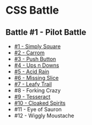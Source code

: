 # CSS Battle

## Battle #1 - Pilot Battle
* [#1 - Simply Square](./1-Pilot-Battle/1-Simply-Square.md)
* [#2 - Carrom](./1-Pilot-Battle/2-Carrom.md)
* [#3 - Push Button](./1-Pilot-Battle/3-Push-Button.md)
* [#4 - Ups n Downs](./1-Pilot-Battle/4-Ups-n-Down.md)
* [#5 - Acid Rain](./1-Pilot-Battle/5-Acid-Rain.md)
* [#6 - Missing Slice](./1-Pilot-Battle/6-Missing-Slice.md)
* [#7 - Leafy Trail](./1-Pilot-Battle/7-Leafy-Trail.md)
* #8 - Forking Crazy
* [#9 - Tesseract](./1-Pilot-Battle/9%3DTesseract.md)
* [#10 - Cloaked Spirits](./1-Pilot-Battle/10-Cloaked-Spirits.md)
* #11 - Eye of Sauron
* #12 - Wiggly Moustache
